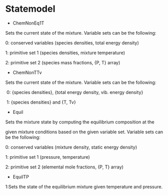 # Statemodel

- ChemNonEq1T

Sets the current state of the mixture.  Variable sets can be the
 following:

0: conserved variables (species densities, total energy density)

1: primitive set 1 (species densities, mixture temperature)

2: primitive set 2 (species mass fractions, {P, T} array)

- ChemNonTTv

Sets the current state of the mixture.  Variable sets can be the following:

​    0: {species densities}, {total energy density, vib. energy density}

​    1: {species densities} and {T, Tv}    

- Equil

Sets the mixture state by computing the equilibrium composition at the

given mixture conditions based on the given variable set. Variable sets
 can be the following:

0: conserved variables (mixture density, static energy density)

1: primitive set 1 (pressure, temperature)

2: primitive set 2 (elemental mole fractions,  {P, T} array)

- EquilTP

1:Sets the state of the equilibrium mixture given temperature and pressure.